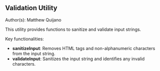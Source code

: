 ## Validation Utility

Author(s): Matthew Quijano

This utility provides functions to sanitize and validate input strings.

Key functionalities:

- **sanitizeInput**: Removes HTML tags and non-alphanumeric characters from the input string.
- **validateInput**: Sanitizes the input string and identifies any invalid characters.
